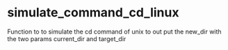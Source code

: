 # simulate_command_cd_linux
Function to to simulate the cd command of unix to out put the new_dir with the two params current_dir and target_dir
